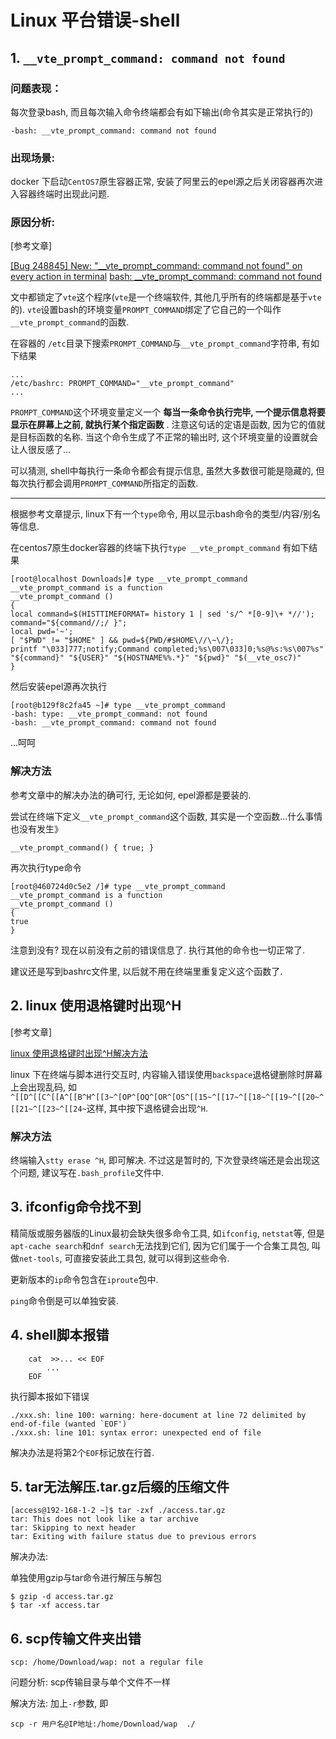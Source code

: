 # Linux 平台错误-shell

## 1. `__vte_prompt_command: command not found`

### 问题表现：

每次登录bash, 而且每次输入命令终端都会有如下输出(命令其实是正常执行的)

```shell
-bash: __vte_prompt_command: command not found
```

### 出现场景:

docker 下启动`CentOS7`原生容器正常, 安装了阿里云的epel源之后关闭容器再次进入容器终端时出现此问题.

### 原因分析:

[参考文章]

[[Bug 248845] New: "\__vte_prompt_command: command not found" on every action in terminal](http://markmail.org/message/2glapefzdi7nwbvt)
[bash: \__vte_prompt_command: command not found](http://stackoverflow.com/questions/22281875/bash-vte-prompt-command-command-not-found)

文中都锁定了`vte`这个程序(`vte`是一个终端软件, 其他几乎所有的终端都是基于`vte`的). `vte`设置bash的环境变量`PROMPT_COMMAND`绑定了它自己的一个叫作`__vte_prompt_command`的函数.

在容器的 `/etc`目录下搜索`PROMPT_COMMAND`与`__vte_prompt_command`字符串, 有如下结果

```shell
...
/etc/bashrc: PROMPT_COMMAND="__vte_prompt_command"
...
```

`PROMPT_COMMAND`这个环境变量定义一个 **每当一条命令执行完毕, 一个提示信息将要显示在屏幕上之前, 就执行某个指定函数** . 注意这句话的定语是函数, 因为它的值就是目标函数的名称. 当这个命令生成了不正常的输出时, 这个环境变量的设置就会让人很反感了...

可以猜测, shell中每执行一条命令都会有提示信息, 虽然大多数很可能是隐藏的, 但每次执行都会调用`PROMPT_COMMAND`所指定的函数.

------

根据参考文章提示, linux下有一个`type`命令, 用以显示bash命令的类型/内容/别名等信息.

在centos7原生docker容器的终端下执行`type __vte_prompt_command` 有如下结果

```shell
[root@localhost Downloads]# type __vte_prompt_command
__vte_prompt_command is a function
__vte_prompt_command ()
{
local command=$(HISTTIMEFORMAT= history 1 | sed 's/^ *[0-9]\+ *//');
command="${command//;/ }";
local pwd='~';
[ "$PWD" != "$HOME" ] && pwd=${PWD/#$HOME\//\~\/};
printf "\033]777;notify;Command completed;%s\007\033]0;%s@%s:%s\007%s" "${command}" "${USER}" "${HOSTNAME%%.*}" "${pwd}" "$(__vte_osc7)"
}
```

然后安装epel源再次执行

```shell
[root@b129f8c2fa45 ~]# type __vte_prompt_command
-bash: type: __vte_prompt_command: not found
-bash: __vte_prompt_command: command not found
```

...呵呵

### 解决方法

参考文章中的解决办法的确可行, 无论如何, epel源都是要装的.

尝试在终端下定义`__vte_prompt_command`这个函数, 其实是一个空函数...什么事情也没有发生》

```shell
__vte_prompt_command() { true; }
```

再次执行type命令

```shell
[root@460724d0c5e2 /]# type __vte_prompt_command
__vte_prompt_command is a function
__vte_prompt_command ()
{
true
}
```

注意到没有? 现在以前没有之前的错误信息了. 执行其他的命令也一切正常了.

建议还是写到bashrc文件里, 以后就不用在终端里重复定义这个函数了.

## 2. linux 使用退格键时出现^H

[参考文章]

[linux 使用退格键时出现^H解决方法](http://xuqiangqiang.blog.51cto.com/8290140/1336063)

linux 下在终端与脚本进行交互时, 内容输入错误使用`backspace`退格键删除时屏幕上会出现乱码, 如`^[[D^[[C^[[A^[[B^H^[[3~^[OP^[OQ^[OR^[OS^[[15~^[[17~^[[18~^[[19~^[[20~^[[21~^[[23~^[[24~`这样, 其中按下退格键会出现`^H`.

### 解决方法

终端输入`stty erase ^H`, 即可解决. 不过这是暂时的, 下次登录终端还是会出现这个问题, 建议写在`.bash_profile`文件中.

## 3. ifconfig命令找不到

精简版或服务器版的Linux最初会缺失很多命令工具, 如`ifconfig`, `netstat`等, 但是`apt-cache search`和`dnf search`无法找到它们, 因为它们属于一个合集工具包, 叫做`net-tools`, 可直接安装此工具包, 就可以得到这些命令.

更新版本的`ip`命令包含在`iproute`包中.

`ping`命令倒是可以单独安装.

## 4. shell脚本报错

```
    cat  >>... << EOF
        ...
    EOF
```

执行脚本报如下错误

```
./xxx.sh: line 100: warning: here-document at line 72 delimited by end-of-file (wanted `EOF')
./xxx.sh: line 101: syntax error: unexpected end of file
```

解决办法是将第2个`EOF`标记放在行首.

## 5. tar无法解压.tar.gz后缀的压缩文件

```
[access@192-168-1-2 ~]$ tar -zxf ./access.tar.gz 
tar: This does not look like a tar archive
tar: Skipping to next header
tar: Exiting with failure status due to previous errors
```

解决办法: 

单独使用gzip与tar命令进行解压与解包

```
$ gzip -d access.tar.gz
$ tar -xf access.tar
```

## 6. scp传输文件夹出错

```
scp: /home/Download/wap: not a regular file
```

问题分析: scp传输目录与单个文件不一样

解决方法: 加上`-r`参数, 即

```
scp -r 用户名@IP地址:/home/Download/wap  ./
```